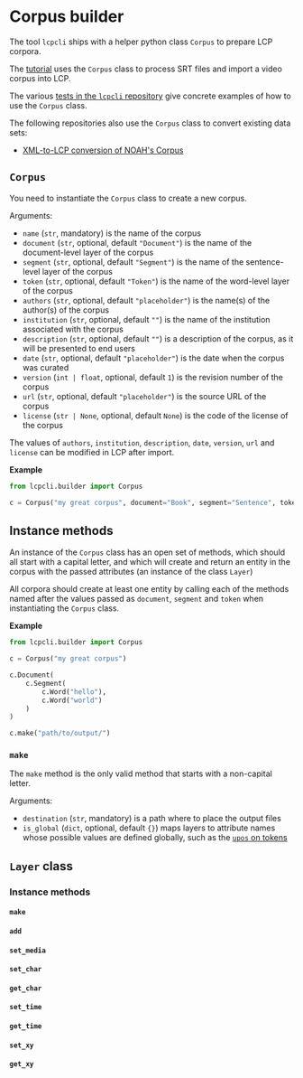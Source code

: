 # Corpus builder

The tool `lcpcli` ships with a helper python class `Corpus` to prepare LCP corpora.

The [tutorial](import_tutorial.md) uses the `Corpus` class to process SRT files and import a video corpus into LCP.

The various [tests in the `lcpcli` repository](https://github.com/liri-uzh/lcpcli/tree/main/tests) give concrete examples of how to use the `Corpus` class.

The following repositories also use the `Corpus` class to convert existing data sets:

 - [XML-to-LCP conversion of NOAH's Corpus](https://github.com/liri-uzh/lcpimport_noah_corpus)

## `Corpus`

You need to instantiate the `Corpus` class to create a new corpus.

Arguments:

 - `name` (`str`, mandatory) is the name of the corpus
 - `document` (`str`, optional, default `"Document"`) is the name of the document-level layer of the corpus
 - `segment` (`str`, optional, default `"Segment"`) is the name of the sentence-level layer of the corpus
 - `token` (`str`, optional, default `"Token"`) is the name of the word-level layer of the corpus
 - `authors` (`str`, optional, default `"placeholder"`) is the name(s) of the author(s) of the corpus
 - `institution` (`str`, optional, default `""`) is the name of the institution associated with the corpus
 - `description` (`str`, optional, default `""`) is a description of the corpus, as it will be presented to end users
 - `date` (`str`, optional, default `"placeholder"`) is the date when the corpus was curated
 - `version` (`int | float`, optional, default `1`) is the revision number of the corpus
 - `url` (`str`, optional, default `"placeholder"`) is the source URL of the corpus
 - `license` (`str | None`, optional, default `None`) is the code of the license of the corpus

The values of `authors`, `institution`, `description`, `date`, `version`, `url` and `license` can be modified in LCP after import.

**Example**

```python
from lcpcli.builder import Corpus

c = Corpus("my great corpus", document="Book", segment="Sentence", token="Word")
```

## Instance methods

An instance of the `Corpus` class has an open set of methods, which should all start with a capital letter, and which will create and return an entity in the corpus with the passed attributes (an instance of the class `Layer`)

All corpora should create at least one entity by calling each of the methods named after the values passed as `document`, `segment` and `token` when instantiating the `Corpus` class.

**Example**

```python
from lcpcli.builder import Corpus

c = Corpus("my great corpus")

c.Document(
    c.Segment(
        c.Word("hello"),
        c.Word("world")
    )
)

c.make("path/to/output/")
```

### `make`

The `make` method is the only valid method that starts with a non-capital letter.

Arguments:

 - `destination` (`str`, mandatory) is a path where to place the output files
 - `is_global` (`dict`, optional, default `{}`) maps layers to attribute names whose possible values are defined globally, such as the [`upos` on tokens](https://universaldependencies.org/u/pos/)

## `Layer` class

### Instance methods

#### `make`

#### `add`

#### `set_media`

#### `set_char`

#### `get_char`

#### `set_time`

#### `get_time`

#### `set_xy`

#### `get_xy`